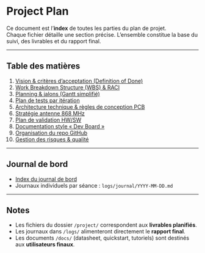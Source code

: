 ﻿# Project Plan

Ce document est l’**index** de toutes les parties du plan de projet.  
Chaque fichier détaille une section précise. L’ensemble constitue la base du suivi, des livrables et du rapport final.

---

## Table des matières

1. [Vision & critères d’acceptation (Definition of Done)](project/01_Vision_DoD.md)  
2. [Work Breakdown Structure (WBS) & RACI](project/02_WBS_RACI.md)  
3. [Planning & jalons (Gantt simplifié)](project/03_Planning.md)  
4. [Plan de tests par itération](project/04_Tests.md)  
5. [Architecture technique & règles de conception PCB](project/05_Architecture_PCB.md)  
6. [Stratégie antenne 868 MHz](project/06_Strategie_Antenne.md)  
7. [Plan de validation HW/SW](project/07_Validation_HW_SW.md)  
8. [Documentation style « Dev Board »](project/08_Documentation_DevBoard.md)  
9. [Organisation du repo GitHub](project/09_Repo_GitHub.md)  
10. [Gestion des risques & qualité](project/10_Risques_Qualite.md)  

---

## Journal de bord

- [Index du journal de bord](logs/journal_index.md)  
- Journaux individuels par séance : `logs/journal/YYYY-MM-DD.md`  

---

## Notes

- Les fichiers du dossier `/project/` correspondent aux **livrables planifiés**.  
- Les journaux dans `/logs/` alimenteront directement le **rapport final**.  
- Les documents `/docs/` (datasheet, quickstart, tutoriels) sont destinés aux **utilisateurs finaux**.  
